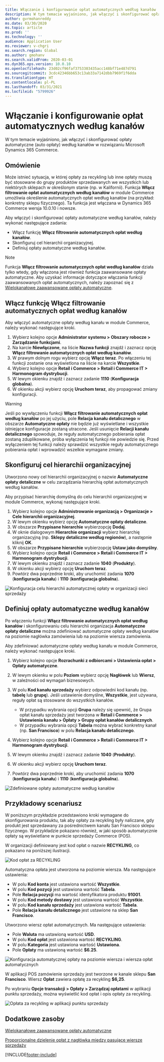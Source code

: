```yaml
---
title: Włączanie i konfigurowanie opłat automatycznych według kanałów
description: W tym temacie wyjaśniono, jak włączyć i skonfigurować opłaty automatyczne według kanałów w rozwiązaniu Microsoft Dynamics 365 Commerce.
author: gvrmohanreddy
ms.date: 03/30/2020
ms.topic: article
ms.prod: ''
ms.technology: ''
audience: Application User
ms.reviewer: v-chgri
ms.search.region: Global
ms.author: gmohanv
ms.search.validFrom: 2020-03-01
ms.dyn365.ops.version: 10.0.10
ms.openlocfilehash: 23d02cf96faf3753303435acc148bf71e487d791
ms.sourcegitcommit: 3cdc42346bb653c13ab33a7142dbb7969f1f6dda
ms.translationtype: HT
ms.contentlocale: pl-PL
ms.lasthandoff: 03/31/2021
ms.locfileid: "5799926"
---
```

# <a name="enable-and-configure-auto-charges-by-channel"></a>Włączanie i konfigurowanie opłat automatycznych według kanałów

W tym temacie wyjaśniono, jak włączyć i skonfigurować opłaty automatyczne (auto opłaty) według kanałów w rozwiązaniu Microsoft Dynamics 365 Commerce.

## <a name="overview"></a>Omówienie

Może istnieć sytuacja, w której opłaty za recykling lub inne opłaty muszą być stosowane do grupy produktów sprzedawanych we wszystkich lub niektórych sklepach w określonym stanie (np. w Kalifornii). Funkcja **Włącz filtrowanie opłat automatycznych według kanałów** w module Commerce umożliwia określenie automatycznych opłat według kanałów (na przykład: konkretny sklepu fizycznego). Ta funkcja jest włączana w Dynamics 365 Commerce wersja 10.0.10 i nowsze.

Aby włączyć i skonfigurować opłaty automatyczne według kanałów, należy wykonać następujące zadania:

- Włącz funkcję **Włącz filtrowanie automatycznych opłat według kanałów**.
- Skonfiguruj cel hierarchii organizacyjnej.
- Definiuj opłaty automatyczne według kanałów.

> [!NOTE]
> Funkcja **Włącz filtrowanie automatycznych opłat według kanałów** działa tylko wtedy, gdy włączona jest również funkcja zaawansowane opłaty automatyczne. Aby uzyskać informacje dotyczące włączania funkcji zaawansowanych opłat automatycznych, należy zapoznać się z [Wielokanałowe zaawansowane opłaty automatyczne](omni-auto-charges.md).

## <a name="turn-on-the-enable-filter-auto-charges-by-channel-feature"></a>Włącz funkcję Włącz filtrowanie automatycznych opłat według kanałów

Aby włączyć automatyczne opłaty według kanału w module Commerce, należy wykonać następujące kroki.

1. Wybierz kolejno opcje **Administrator systemu \> Obszary robocze \> Zarządzanie funkcjami**.
1. Na karcie **Niewłączone**, na liście **Nazwa funkcji** znajdź i zaznacz opcję **Włącz filtrowanie automatycznych opłat według kanałów**.
1. W prawym dolnym rogu wybierz opcję **Włącz teraz**. Po włączeniu tej funkcji zostanie ona wyświetlona na liście na karcie **Wszystkie**.
1. Wybierz kolejno opcje **Retail i Commerce \> Retail i Commerce IT \> Harmonogram dystrybucji**.
1. W lewym okienku znajdź i zaznacz zadanie **1110** (**Konfiguracja globalna**).
1. W okienku akcji wybierz opcję **Uruchom teraz**, aby propagować zmiany konfiguracji.

> [!WARNING]
> Jeśli po wywłączeniu funkcji **Włącz filtrowanie automatycznych opłat według kanałów** po jej użyciu, pole **Relacja kanału detalicznego** w obszarze **Automatyczne opłaty** nie będzie już wyświetlane i wszystkie istniejące konfiguracje zostaną utracone. Jeśli usunięcie **Relacji kanału detalicznego** spowoduje, że reguły automatycznego pobierania opłat zostaną zduplikowane, próba wyłączenia tej funkcji nie powiedzie się. Przed wyłączeniem tej funkcji należy sprawdzić wszystkie reguły automatycznego pobierania opłat i wprowadzić wszelkie wymagane zmiany.

## <a name="configure-the-organization-hierarchy-purpose"></a>Skonfiguruj cel hierarchii organizacyjnej

Utworzono nowy cel hierarchii organizacyjnej o nazwie **Automatyczne opłaty detaliczne** w celu zarządzania hierarchią opłat automatycznych według kanałów.

Aby przypisać hierarchię domyślną do celu hierarchii organizacyjnej w module Commerce, wykonaj następujące kroki.
        
1. Wybierz kolejno opcje **Administrowanie organizacją \> Organizacje \> Cele hierarchii organizacyjnej**.
1. W lewym okienku wybierz opcję **Automatyczne opłaty detaliczne**.
1. W obszarze **Przypisane hierarchie** wybierzopcję **Dodaj**.
1. W oknie dialogowym **Hierarchie organizacji** wybierz hierarchię organizacyjną (np. **Sklepy detaliczne według regionów**), a następnie kliknij **OK**.
1. W obszarze **Przypisane hierarchie** wybierzopcję **Ustaw jako domyślny**.
1. Wybierz kolejno opcje **Retail i Commerce \> Retail i Commerce IT \> Harmonogram dystrybucji**.
1. W lewym okienku znajdź i zaznacz zadanie **1040** (**Produkty**).
1. W okienku akcji wybierz opcję **Uruchom teraz**.
1. Powtórz dwa poprzednie kroki, aby uruchomić zadania **1070** (**konfiguracja kanału**) i **1110** (**konfiguracja globalna**).

![Konfiguracja celu hierarchii automatycznej opłaty w organizacji sieci sprzedaży](media/Auto-charges-org-hierarchy-purpose.png)

## <a name="define-auto-charges-by-channel"></a>Definiuj opłaty automatyczne według kanałów

Po włączeniu funkcji **Włącz filtrowanie automatycznych opłat według kanałów** i skonfigurowaniu celu hierarchii organizacja **Automatyczne opłaty detaliczne** można zdefiniować automatyczne opłaty według kanałów na poziomie nagłówka zamówienia lub na poziomie wiersza zamówienia.

Aby zdefiniować automatyczne opłaty według kanału w module Commerce, należy wykonać następujące kroki.

1. Wybierz kolejno opcje **Rozrachunki z odbiorcami \> Ustawienia opłat \> Opłaty automatyczne**.
1. W lewym okienku w polu **Poziom** wybierz opcję **Nagłówek** lub **Wiersz**, w zależności od wymagań biznesowych.
1. W polu **Kod kanału sprzedaży** wybierz odpowiedni kod kanału (np. **tabelę** lub **grupę**). Jeśli ustawienie domyślne, **Wszystkie**, jest używana, reguły opłat są stosowane do wszystkich kanałów.

    - W przypadku wybrania opcji **Grupa** należy się upewnić, że Grupa opłat kanału sprzedaży jest tworzona w **Retail i Commerce \> Ustawienia kanału \> Opłaty \> Grupy opłat kanałów detalicznych**.
    - W przypadku wybrania opcji **Tabela** można wybrać konkretny kanał (np. **San Francisco**) w polu **Relacja kanału detalicznego**.

1. Wybierz kolejno opcje **Retail i Commerce \> Retail i Commerce IT \> Harmonogram dystrybucji**.
1. W lewym okienku znajdź i zaznacz zadanie **1040** (**Produkty**).
1. W okienku akcji wybierz opcję **Uruchom teraz**.
1. Powtórz dwa poprzednie kroki, aby uruchomić zadania **1070** (**konfiguracja kanału**) i **1110** (**konfiguracja globalna**).
    
![Zdefiniowane opłaty automatyczne według kanałów](media/Auto-charges-line-charge-by-channel.png)

## <a name="example-scenario"></a>Przykładowy scenariusz

W poniższym przykładzie przedstawiono kroki wymagane do skonfigurowania produktu, tak aby opłaty za recykling były naliczane, gdy produkt jest sprzedawany za pośrednictwem kanału San Francisco sklepu fizycznego. W przykładzie pokazano również, w jaki sposób automatycznie opłaty są wyświetlane w punkcie sprzedaży Commerce (POS).

W organizacji definiowany jest kod opłat o nazwie **RECYKLING**, co pokazano na poniższej ilustracji.

![Kod opłat za RECYKLING](media/Auto-charges-charge-code.png)

Automatyczna opłata jest utworzona na poziomie wiersza. Ma następujące ustawienia:

- W polu **Kod konta** jest ustawiona wartość **Wszystkie**.
- W polu **Kod pozycji** jest ustawiona wartość **Tabela**.
- Pole **Relacja pozycji** ma wartość identyfikatora produktu **91001**.
- W polu **Kod metody dostawy** jest ustawiona wartość **Wszystkie**.
- W polu **Kod kanału sprzedaży** jest ustawiona wartość **Tabela**.
- Pole **Relacja kanału detalicznego** jest ustawione na sklep **San Francisco**.

Utworzono wiersz opłat automatycznych. Ma następujące ustawienia:

- Pole **Waluta** ma ustawioną wartość **USD**.
- W polu **Kod opłat** jest ustawiona wartość **RECYKLING**.
- W polu **Kategoria** jest ustawiona wartość **Ustawiona**.
- Pole **Opłaty** ma ustawioną wartość **$6.25**.

![Konfiguracja automatycznej opłaty na poziomie wiersza i wiersza opłat automatycznych](media/Auto-charges-recyclingfee-line-fee.png)

W aplikacji POS zamówienie sprzedaży jest tworzone w kanale sklepu **San Francisco**. Wiersz **Opłat** zawiera opłatę za recykling **$6,25**.

Po wybraniu **Opcje transakcji \> Opłaty \> Zarządzaj opłatami** w aplikacji punktu sprzedaży, można wyświetlić kod opłat i opis opłaty za recykling.

![Opłata za recykling w aplikacji punktu sprzedaży](media/pos-auto-charges-recyclingfee-line-fee.png)

## <a name="additional-resources"></a>Dodatkowe zasoby

[Wielokanałowe zaawansowane opłaty automatyczne](omni-auto-charges.md)

[Proporcjonalne dzielenie opłat z nagłówka między pasujące wiersze sprzedaży](pro-rate-charges-matching-lines.md)


[!INCLUDE[footer-include](../includes/footer-banner.md)]
